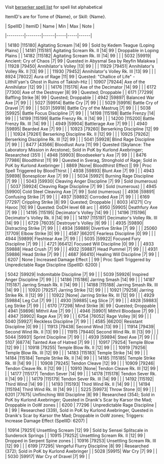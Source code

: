 Visit [berserker spell list](http://mqemulator.net/spells.php?name=&class=16&minlevel=&maxlevel=&spelleffect=&isearch=Search) for spell list alphabetical



ItemID's are for Tome of {Name}, or Skill: {Name}.



| SpellID | ItemID | Name | Min | Max | Note |

|---------|--------|------|-----|-----|------|

| 14180 |115180| Agitating Scream |14| 99 | Sold by Kedem Teague (Loping Plains) |
| 14181 |115181| Agitating Scream Rk. II |14| 99 | Droppable in Loping Plains |
| 14182 |115182| Agitating Scream Rk. III |14| 99 | |
| 5032 |59919| Ancient: Cry of Chaos |7| 99 | Quested in Abysmal Sea by Reyfin Malakwa |
| 11928 |79450| Annihilator's Volley |13| 99 | |
| 11929 |79451| Annihilator's Volley Rk. II |13| 99 | |
| 11930 |79452| Annihilator's Volley Rk. III |13| 99 | |
| 8924 |78022| Aura of Rage |11| 99 | Quested: "Challice of Life" - Lilthill'yan's Ghost in Ruins of Takish-Hiz |
| 10907 |79244| Axe of the Annihilator |12| 99 | |
| 14176 |115176| Axe of the Decimator |14| 99 | |
| 6172 |77300| Axe of the Destroyer |8| 99 | Quested; Droppable |
| 6171 |77299| Baffling Strike |8| 99 | Quested; Droppable |
| 4942 |59897| Balanced War Axe |7| 99 | |
| 5027 |59914| Battle Cry |7| 99 | |
| 5029 |59916| Battle Cry of Dravel |7| 99 | |
| 5031 |59918| Battle Cry of the Mastruq |7| 99 | |
| 5038 |59925| Battle Focus Discipline |7| 99 | |
| 14198 |115198| Battle Frenzy |14| 99 | |
| 14199 |115199| Battle Frenzy Rk. II |14| 99 | |
| 14200 |115200| Battle Frenzy Rk. III |14| 99 | |
| 4949 |59904| Battlerage Axe |7| 99 | |
| 4940 |59895| Bearded Axe |7| 99 | |
| 10923 |79260| Berserking Discipline |12| 99 | |
| 10924 |79261| Berserking Discipline Rk. II |12| 99 | |
| 10925 |79262| Berserking Discipline Rk. III |12| 99 | |
| 5041 |59928| Blind Rage Discipline |7| 99 | |
| 8477 |43566| Bloodlust Aura |11| 99 | Quested (Skylance: The Laboratory Mission in Arcstone); Sold in PoK by Kurlond Axebringer; Researched (351) |
| 4948 |59903| Bloodseeker's Axe |7| 99 | |
| 8476 |77986| Bloodthirst |11| 99 | Quested in Sverag, Stronghold of Rage; Sold in PoK by Kurlond Axebringer |
| 8869 |None| Bloodthirst Effect || 99 | Proc Spell Triggered by BloodThirst |
| 4938 |59893| Blunt Axe |7| 99 | |
| 4943 |59898| Bonesplicer Axe |7| 99 | |
| 5034 |59921| Burning Rage Discipline |7| 99 | |
| 5043 |59930| Cleaving Anger Discipline |7| 99 | Sold (numerous)  |
| 5037 |59924| Cleaving Rage Discipline |7| 99 | Sold (numerous) |
| 4945 |59900| Cold Steel Cleaving Axe |7| 99 | Sold (numerous) |
| 4936 |59891| Confusing Strike |7| 99 | |
| 4937 |59892| Corroded Axe |7| 99 | |
| 6169 |77297| Crippling Strike |8| 99 | Quested; Droppable |
| 8003 |41271| Cry Havoc |10| 99 | Quested: DoDH level 68 arc |
| 4950 |59905| Deathfury Axe |7| 99 | |
| 14195 |115195| Decimator's Volley |14| 99 | |
| 14196 |115196| Decimator's Volley Rk. II |14| 99 | |
| 14197 |115197| Decimator's Volley Rk. III |14| 99 | |
| 6729 |76035| Destroyer's Volley |9| 99 | |
| 4935 |59890| Distracting Strike |7| 99 | |
| 4934 |59889| Divertive Strike |7| 99 | |
| 25060 |17709| Elbow Strike |0| 99 | |
| 4587 |66201| Fearless Discipline |0| 99 | |
| 4944 |59899| Fleshtear Axe |7| 99 | |
| 5035 |59922| Focused Fury Discipline |7| 99 | |
| 4721 |66412| Focused Will Discipline |0| 99 | |
| 4933 |59888| Head Crush |7| 99 | |
| 4932 |59887| Head Pummel |7| 99 | |
| 4931 |59886| Head Strike |7| 99 | |
| 4687 |66410| Healing Will Discipline |7| 99 | |
| 6207 | None | Increased Damage Effect | | 99 | Proc Spell Triggered by Unpredictable Rage Discipline (SpellID: 6200) |

| 5042 |59929| Indomitable Discipline |7| 99 | |
| 5039 |59926| Inspired Anger Discipline |7| 99 | |
| 14186 |115186| Jarring Smash |14| 99 | |
| 14187 |115187| Jarring Smash Rk. II |14| 99 | |
| 14188 |115188| Jarring Smash Rk. III |14| 99 | |
| 10920 |79257| Jarring Strike |12| 99 | |
| 10921 |79258| Jarring Strike Rk. II |12| 99 | |
| 10922 |None| Jarring Strike Rk. III |12| 99 | |
| 4929 |59884| Leg Cut |7| 99 | |
| 4930 |59885| Leg Slice |7| 99 | |
| 4928 |59883| Leg Strike |7| 99 | |
| 6170 |77298| Mind Strike |8| 99 | Quested; Droppable |
| 4941 |59896| Mithril Axe |7| 99 | |
| 4946 |59901| Mithril Bloodaxe |7| 99 | |
| 4947 |59902| Rage Axe |7| 99 | |
| 6754 |76052| Rage Volley |9| 99 | |
| 5040 |59927| Reckless Discipline |7| 99 | |
| 4585 |66200| Resistant Discipline |0| 99 | |
| 11913 |79438| Second Wind |13| 99 | |
| 11914 |79439| Second Wind Rk. II |13| 99 | |
| 11915 |79440| Second Wind Rk. III |13| 99 | |
| 5044 |59931| Sprint Discipline |7| 99 | |
| 4939 |59894| Steel Axe |7| 99 | |
| 5107 |68774| Tainted Axe of Hatred |7| 99 | |
| 10917 |79254| Temple Blow |12| 99 | |
| 10918 |79255| Temple Blow Rk. II |12| 99 | |
| 10919 |79256| Temple Blow Rk. III |12| 99 | |
| 14183 |115183| Temple Strike |14| 99 | |
| 14184 |115184| Temple Strike Rk. II |14| 99 | |
| 14185 |115185| Temple Strike Rk. III |14| 99 | |
| 10908 |79245| Tendon Cleave |12| 99 | |
| 10909 |79246| Tendon Cleave Rk. II |12| 99 | |
| 10910 |None| Tendon Cleave Rk. III |12| 99 | |
| 14177 |115177| Tendon Sever |14| 99 | |
| 14178 |115178| Tendon Sever Rk. II |14| 99 | |
| 14179 |115179| Tendon Sever Rk. III |14| 99 | |
| 14192 |115192| Third Wind |14| 99 | |
| 14193 |115193| Third Wind Rk. II |14| 99 | |
| 14194 |115194| Third Wind Rk. III |14| 99 | |
| 5225 |59973| Throw Stone |0| 99 | |
| 6201 |77675| Unflinching Will Discipline |8| 99 | Researched (354); Sold in PoK by Kurlond Axebringer; Quested in Dranik's Scar by Karsor the Mad; Droppable in OoW zones |
| 6200 | 77296 | Unpredictable Rage Discipline | 8 | 99 | Researched (339), Sold in PoK by Kurlond Axebringer, Quested in Dranik's Scar by Karsor the Mad; Droppable in OoW zones; Triggers: Increase Damage Effect (SpellID: 6207) |

| 10914 |79251| Unsettling Scream |12| 99 | Sold by Sensei Splitscale in Sunderock Springs |
| 10915 |79252| Unsettling Scream Rk. II |12| 99 | Dropped in Serpent Spine zones |
| 10916 |79253| Unsettling Scream Rk. III |12| 99 | |
| 6199 |77295| Vengeful Flurry Discipline |8| 99 | Researched (372); Sold in PoK by Kurlond Axebringer |
| 5028 |59915| War Cry |7| 99 | |
| 5030 |59917| War Cry of Dravel |7| 99 | |
